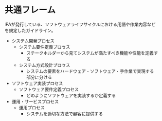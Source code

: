 # 共通フレーム

IPAが発行している、ソフトウェアライフサイクルにおける用語や作業内容などを規定したガイドライン。

- システム開発プロセス
    - システム要件定義プロセス
        - ステークホルダーから見てシステムが満たすべき機能や性能を定義する
    - システム方式設計プロセス
        - システムの要素をハードウェア・ソフトウェア・手作業で実現する部分に分ける
- ソフトウェア実装プロセス
    - ソフトウェア要件定義プロセス
        - どのようにソフトウェアを実装するか定義する
- 運用・サービスプロセス
    - 運用プロセス
        - システムを適切な方法で顧客に提供する
